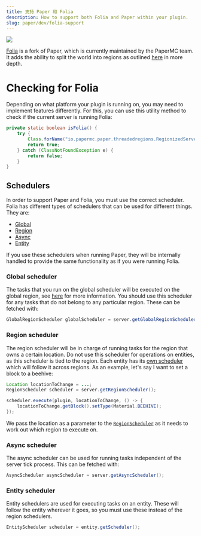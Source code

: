 ```yaml
---
title: 支持 Paper 和 Folia
description: How to support both Folia and Paper within your plugin.
slug: paper/dev/folia-support
---
```


![](https://assets.papermc.io/brand/folia.png)

[Folia](https://github.com/PaperMC/Folia) is a fork of Paper, which is currently maintained by the PaperMC team.
It adds the ability to split the world into regions as outlined [here](/folia/reference/overview) in more depth.

# Checking for Folia

Depending on what platform your plugin is running on, you may need to implement features differently. For this, you can
use this utility method to check if the current server is running Folia:

```java
private static boolean isFolia() {
    try {
        Class.forName("io.papermc.paper.threadedregions.RegionizedServer");
        return true;
    } catch (ClassNotFoundException e) {
        return false;
    }
}
```

## Schedulers

In order to support Paper and Folia, you must use the correct scheduler. Folia has different types of schedulers
that can be used for different things. They are:

- [Global](#global-scheduler)
- [Region](#region-scheduler)
- [Async](#async-scheduler)
- [Entity](#entity-scheduler)

If you use these schedulers when running Paper, they will be internally handled to provide the same functionality as if you were
running Folia.

### Global scheduler
The tasks that you run on the global scheduler will be executed on the global region, see [here](/folia/reference/overview#global-region) for
more information. You should use this scheduler for any tasks that do not belong to any particular region. These can be fetched with:
```java
GlobalRegionScheduler globalScheduler = server.getGlobalRegionScheduler();
```

### Region scheduler
The region scheduler will be in charge of running tasks for the region that owns a certain location. Do not use this scheduler for
operations on entities, as this scheduler is tied to the region. Each entity has its [own scheduler](#entity-scheduler)
which will follow it across regions. As an example, let's say I want to set a block to a beehive:
```java
Location locationToChange = ...;
RegionScheduler scheduler = server.getRegionScheduler();

scheduler.execute(plugin, locationToChange, () -> {
    locationToChange.getBlock().setType(Material.BEEHIVE);
});
```

We pass the location as a parameter to the [`RegionScheduler`](jd:paper:io.papermc.paper.threadedregions.scheduler.RegionScheduler)
as it needs to work out which region to execute on.

### Async scheduler
The async scheduler can be used for running tasks independent of the server tick process. This can be fetched with:
```java
AsyncScheduler asyncScheduler = server.getAsyncScheduler();
```

### Entity scheduler
Entity schedulers are used for executing tasks on an entity. These will follow the entity wherever it goes, so you must use
these instead of the region schedulers.
```java
EntityScheduler scheduler = entity.getScheduler();
```
